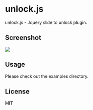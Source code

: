 # unlock.js
unlock.js - Jquery slide to unlock plugin.
## Screenshot
![](http://img.harris.wang/2017-04-19-14925694988644.jpg)

## Usage
Please check out the examples directory.
## License
MIT

